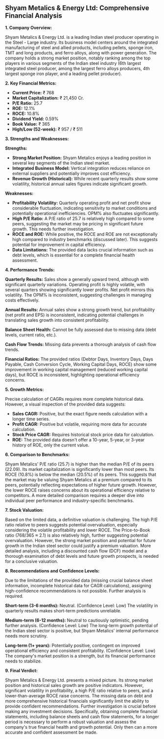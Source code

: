 ## Shyam Metalics & Energy Ltd: Comprehensive Financial Analysis

**1. Company Overview:**

Shyam Metalics & Energy Ltd. is a leading Indian steel producer operating in the Steel - Large industry.  Its business model centers around the integrated manufacturing of steel and allied products, including pellets, sponge iron, TMT and long products, and ferro alloys, along with power generation.  The company holds a strong market position, notably ranking among the top players in various segments of the Indian steel industry (6th largest integrated steel producer, among the largest ferro alloys producers, 4th largest sponge iron player, and a leading pellet producer).


**2. Key Financial Metrics:**

* **Current Price:** ₹ 768
* **Market Capitalization:** ₹ 21,450 Cr.
* **P/E Ratio:** 25.7
* **ROE:** 12.1%
* **ROCE:** 10.8%
* **Dividend Yield:** 0.59%
* **Book Value:** ₹ 365
* **High/Low (52-week):** ₹ 957 / ₹ 511


**3. Strengths and Weaknesses:**

**Strengths:**

* **Strong Market Position:**  Shyam Metalics enjoys a leading position in several key segments of the Indian steel market.
* **Integrated Business Model:** Vertical integration reduces reliance on external suppliers and potentially improves cost efficiency.
* **Revenue Growth (Historical):**  While recent quarterly results show some volatility, historical annual sales figures indicate significant growth.

**Weaknesses:**

* **Profitability Volatility:** Quarterly operating profit and net profit show considerable fluctuation, indicating sensitivity to market conditions and potentially operational inefficiencies.  OPM% also fluctuates significantly.
* **High P/E Ratio:** A P/E ratio of 25.7 is relatively high compared to some peers, suggesting the market may be pricing in significant future growth.  This needs further investigation.
* **ROCE and ROE:** While positive, the ROCE and ROE are not exceptionally high compared to industry benchmarks (discussed later).  This suggests potential for improvement in capital efficiency.
* **Data Limitations:** The provided data lacks crucial information such as debt levels, which is essential for a complete financial health assessment.


**4. Performance Trends:**

**Quarterly Results:**  Sales show a generally upward trend, although with significant quarterly variations.  Operating profit is highly volatile, with several quarters showing significantly lower profits.  Net profit mirrors this volatility.  The OPM% is inconsistent, suggesting challenges in managing costs effectively.

**Annual Results:**  Annual sales show a strong growth trend, but profitability (net profit and EPS) is inconsistent, indicating potential challenges in translating sales growth into consistent profitability.

**Balance Sheet Health:**  Cannot be fully assessed due to missing data (debt levels, current ratio, etc.).

**Cash Flow Trends:**  Missing data prevents a thorough analysis of cash flow trends.

**Financial Ratios:**  The provided ratios (Debtor Days, Inventory Days, Days Payable, Cash Conversion Cycle, Working Capital Days, ROCE) show some improvement in working capital management (reduced working capital days), but ROCE is inconsistent, highlighting operational efficiency concerns.


**5. Growth Metrics:**

Precise calculation of CAGRs requires more complete historical data.  However, a visual inspection of the provided data suggests:

* **Sales CAGR:**  Positive, but the exact figure needs calculation with a longer time series.
* **Profit CAGR:**  Positive but volatile, requiring more data for accurate calculation.
* **Stock Price CAGR:**  Requires historical stock price data for calculation.
* **ROE:**  The provided data doesn't offer a 10-year, 5-year, or 3-year history of ROE, only the current value.


**6. Comparison to Benchmarks:**

Shyam Metalics' P/E ratio (25.7) is higher than the median P/E of its peers (22.09).  Its market capitalization is significantly lower than most peers.  Its ROCE (10.8%) is below the median (20.5%) of its peers.  This suggests that the market may be valuing Shyam Metalics at a premium compared to its peers, potentially reflecting expectations of higher future growth.  However, the lower ROCE raises concerns about its operational efficiency relative to competitors.  A more detailed comparison requires a deeper dive into individual peer performance and industry-specific benchmarks.


**7. Stock Valuation:**

Based on the limited data, a definitive valuation is challenging.  The high P/E ratio relative to peers suggests potential overvaluation, especially considering the volatile profitability and lower ROCE.  The Price-to-Book ratio (768/365 ≈ 2.1) is also relatively high, further suggesting potential overvaluation.  However, the strong market position and potential for future growth in the Indian steel sector could justify a premium valuation.  More detailed analysis, including a discounted cash flow (DCF) model and a thorough examination of debt levels and future growth prospects, is needed for a conclusive valuation.


**8. Recommendations and Confidence Levels:**

Due to the limitations of the provided data (missing crucial balance sheet information, incomplete historical data for CAGR calculations), assigning high-confidence recommendations is not possible.  Further analysis is required.

**Short-term (3-6 months):**  Neutral.  (Confidence Level: Low)  The volatility in quarterly results makes short-term predictions unreliable.

**Medium-term (6-12 months):**  Neutral to cautiously optimistic, pending further analysis. (Confidence Level: Low)  The long-term growth potential of the Indian steel sector is positive, but Shyam Metalics' internal performance needs more scrutiny.

**Long-term (1+ years):**  Potentially positive, contingent on improved operational efficiency and consistent profitability. (Confidence Level: Low)  The company's market position is a strength, but its financial performance needs to stabilize.


**9. Final Verdict:**

Shyam Metalics & Energy Ltd. presents a mixed picture.  Its strong market position and historical sales growth are positive indicators. However, significant volatility in profitability, a high P/E ratio relative to peers, and a lower-than-average ROCE raise concerns.  The missing data on debt and more comprehensive historical financials significantly limit the ability to provide confident recommendations.  Further investigation is crucial before making any investment decisions.  Specifically, obtaining complete financial statements, including balance sheets and cash flow statements, for a longer period is necessary to perform a robust valuation and assess the company's true financial health and growth potential.  Only then can a more accurate and confident assessment be made.
